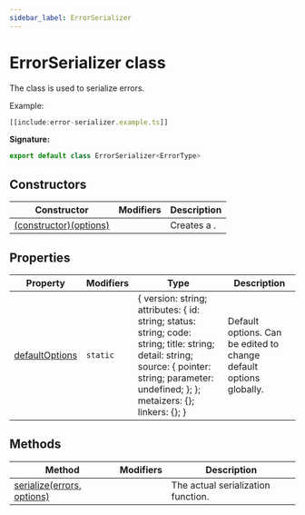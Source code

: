 ```yaml
---
sidebar_label: ErrorSerializer
---
```

# ErrorSerializer class

The  class is used to serialize errors.

Example:

```typescript
[[include:error-serializer.example.ts]]
```

**Signature:**

```typescript
export default class ErrorSerializer<ErrorType> 
```

## Constructors

|  Constructor | Modifiers | Description |
|  --- | --- | --- |
|  [(constructor)(options)](./ts-japi.errorserializer._constructor_.md) |  | Creates a . |

## Properties

|  Property | Modifiers | Type | Description |
|  --- | --- | --- | --- |
|  [defaultOptions](./ts-japi.errorserializer.defaultoptions.md) | <code>static</code> | { version: string; attributes: { id: string; status: string; code: string; title: string; detail: string; source: { pointer: string; parameter: undefined; }; }; metaizers: {}; linkers: {}; } | Default options. Can be edited to change default options globally. |

## Methods

|  Method | Modifiers | Description |
|  --- | --- | --- |
|  [serialize(errors, options)](./ts-japi.errorserializer.serialize.md) |  | The actual serialization function. |

